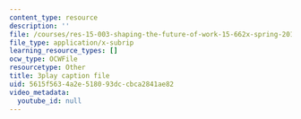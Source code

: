 ```yaml
---
content_type: resource
description: ''
file: /courses/res-15-003-shaping-the-future-of-work-15-662x-spring-2016/5615f5634a2e518093dccbca2841ae82_PZQgldCzIjs.vtt
file_type: application/x-subrip
learning_resource_types: []
ocw_type: OCWFile
resourcetype: Other
title: 3play caption file
uid: 5615f563-4a2e-5180-93dc-cbca2841ae82
video_metadata:
  youtube_id: null
---
```

